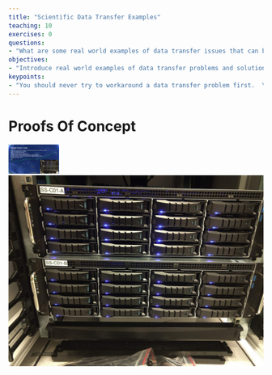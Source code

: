 ```yaml
---
title: "Scientific Data Transfer Examples"
teaching: 10
exercises: 0
questions:
- "What are some real world examples of data transfer issues that can be fixed?"
objectives:
- "Introduce real world examples of data transfer problems and solutions."
keypoints:
- "You should never try to workaround a data transfer problem first.  You should instead reach out to the IT Cyberinfrastructure staff or Network staff at your institution as they can help alleviate alot of pain an frustration."
---
```


# Proofs Of Concept

<img src="/fig/ep70.png" width=100px />

<img src="/fig/ep71.jpg" width=1000px />
